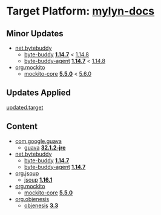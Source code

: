# Target Platform: [mylyn-docs](https://raw.githubusercontent.com/eclipse-mylyn/org.eclipse.mylyn.docs/master/target-platform/mylyn-docs.target)

## Minor Updates
 - [net.bytebuddy](https://repo1.maven.org/maven2/net/bytebuddy/)
    - [byte-buddy](https://repo1.maven.org/maven2/net/bytebuddy/byte-buddy/) **[1.14.7](https://repo1.maven.org/maven2/net/bytebuddy/byte-buddy/1.14.7)** < [1.14.8](https://repo1.maven.org/maven2/net/bytebuddy/byte-buddy/1.14.8/)
    - [byte-buddy-agent](https://repo1.maven.org/maven2/net/bytebuddy/byte-buddy-agent/) **[1.14.7](https://repo1.maven.org/maven2/net/bytebuddy/byte-buddy-agent/1.14.7)** < [1.14.8](https://repo1.maven.org/maven2/net/bytebuddy/byte-buddy-agent/1.14.8/)
 - [org.mockito](https://repo1.maven.org/maven2/org/mockito/)
    - [mockito-core](https://repo1.maven.org/maven2/org/mockito/mockito-core/) **[5.5.0](https://repo1.maven.org/maven2/org/mockito/mockito-core/5.5.0)** < [5.6.0](https://repo1.maven.org/maven2/org/mockito/mockito-core/5.6.0/)

## Updates Applied
[updated.target](updated.target)

## Content
 - [com.google.guava](https://repo1.maven.org/maven2/com/google/guava/)
    - [guava](https://repo1.maven.org/maven2/com/google/guava/guava/) **[32.1.2-jre](https://repo1.maven.org/maven2/com/google/guava/guava/32.1.2-jre)**
 - [net.bytebuddy](https://repo1.maven.org/maven2/net/bytebuddy/)
    - [byte-buddy](https://repo1.maven.org/maven2/net/bytebuddy/byte-buddy/) **[1.14.7](https://repo1.maven.org/maven2/net/bytebuddy/byte-buddy/1.14.7)**
    - [byte-buddy-agent](https://repo1.maven.org/maven2/net/bytebuddy/byte-buddy-agent/) **[1.14.7](https://repo1.maven.org/maven2/net/bytebuddy/byte-buddy-agent/1.14.7)**
 - [org.jsoup](https://repo1.maven.org/maven2/org/jsoup/)
    - [jsoup](https://repo1.maven.org/maven2/org/jsoup/jsoup/) **[1.16.1](https://repo1.maven.org/maven2/org/jsoup/jsoup/1.16.1)**
 - [org.mockito](https://repo1.maven.org/maven2/org/mockito/)
    - [mockito-core](https://repo1.maven.org/maven2/org/mockito/mockito-core/) **[5.5.0](https://repo1.maven.org/maven2/org/mockito/mockito-core/5.5.0)**
 - [org.objenesis](https://repo1.maven.org/maven2/org/objenesis/)
    - [objenesis](https://repo1.maven.org/maven2/org/objenesis/objenesis/) **[3.3](https://repo1.maven.org/maven2/org/objenesis/objenesis/3.3)**
